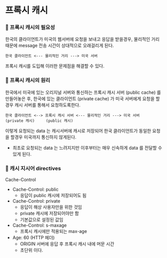 # 프록시 캐시

### 📍 프록시 캐시의 필요성

한국의 클라이언트가 미국의 웹서버에 요청을 보내고 응답을 받을경우,
물리적인 거리 때문에 message 전송 시간이 상대적으로 오래걸리게 된다.

```
한국 클라이언트 <--- 물리적인 거리 ---> 미국 서버
```

프록시 캐시를 도입해 이러한 문제점을 해결할 수 있다.

### 📍 프록시 캐시의 원리

한국에서 미국에 있는 오리지널 서버와 통신하는 프록시 캐시 서버 (public cache) 를 만들어놓은 후,
한국에 있는 클라이언트 (private cache) 가 미국 서버에게 요청을 할경우 캐시 서버를 통해서 요청하도록한다.

```
한국 클라이언트 <--> 프록시 캐시 서버 <--- 물리적인 거리 ---> 미국 서버
(private 캐시)     (public 캐시)
```

이렇게 요청되는 data 는 캐시서버에 캐시로 저장되어 한국 클라이언트가 동일한 요청을 할경우 미국까지 통신하지 않게된다.

- 최초로 요청되는 data 는 느려지지만 이후부터는 매우 신속하게 data 를 전달할 수 있게 된다.

### 📍 캐시 지시어 directives
Cache-Control

- Cache-Control: public
    - 응답이 public 캐시에 저장되어도 됨
- Cache-Control: private
    - 응답이 해상 사용자만을 위한 것임
    - private 캐시에 저장되어야만 함
    - 기본값으로 설정된 값임
- Cache-Control: s-maxage
    - 프록시 캐시에만 적용되는 max-age
- Age: 60 (HTTP 헤더)
    - ORIGIN 서버에 응답 후 프록시 캐시 내에 머문 시간
    - 초단위 이다.